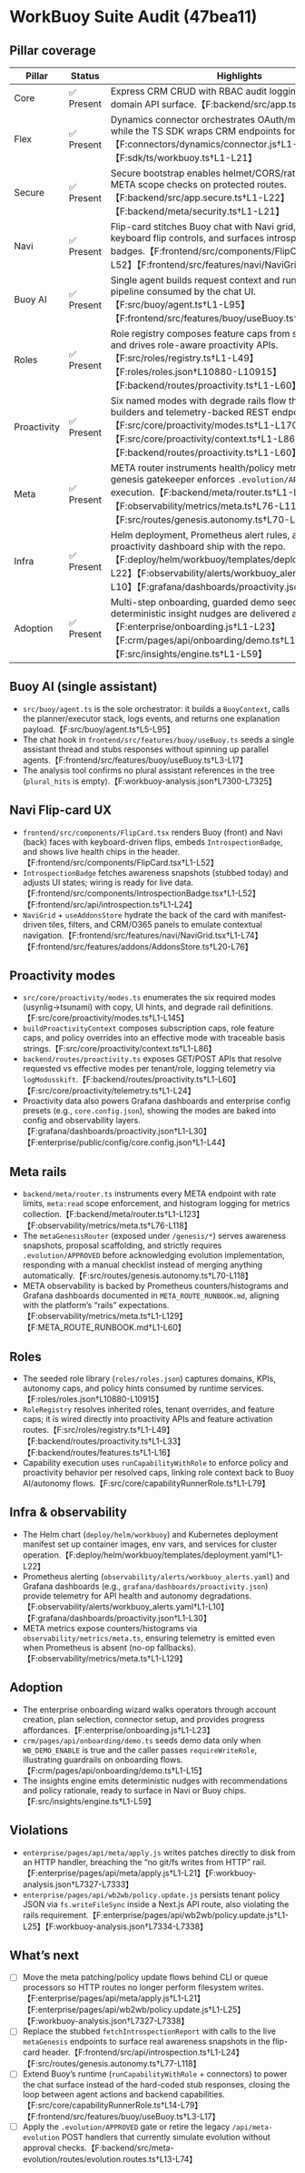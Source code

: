 # WorkBuoy Suite Audit (47bea11)

## Pillar coverage
| Pillar | Status | Highlights |
| --- | --- | --- |
| Core | ✅ Present | Express CRM CRUD with RBAC audit logging anchors the domain API surface.【F:backend/src/app.ts†L1-L88】 |
| Flex | ✅ Present | Dynamics connector orchestrates OAuth/mapping/metrics while the TS SDK wraps CRM endpoints for integrators.【F:connectors/dynamics/connector.js†L1-L39】【F:sdk/ts/workbuoy.ts†L1-L21】 |
| Secure | ✅ Present | Secure bootstrap enables helmet/CORS/rate limiting and META scope checks on protected routes.【F:backend/src/app.secure.ts†L1-L22】【F:backend/meta/security.ts†L1-L21】 |
| Navi | ✅ Present | Flip-card stitches Buoy chat with Navi grid, exposes keyboard flip controls, and surfaces introspection/health badges.【F:frontend/src/components/FlipCard.tsx†L1-L52】【F:frontend/src/features/navi/NaviGrid.tsx†L1-L74】 |
| Buoy AI | ✅ Present | Single agent builds request context and runs plan/execute pipeline consumed by the chat UI.【F:src/buoy/agent.ts†L1-L95】【F:frontend/src/features/buoy/useBuoy.ts†L1-L18】 |
| Roles | ✅ Present | Role registry composes feature caps from seeded profiles and drives role-aware proactivity APIs.【F:src/roles/registry.ts†L1-L49】【F:roles/roles.json†L10880-L10915】【F:backend/routes/proactivity.ts†L1-L60】 |
| Proactivity | ✅ Present | Six named modes with degrade rails flow through context builders and telemetry-backed REST endpoints.【F:src/core/proactivity/modes.ts†L1-L170】【F:src/core/proactivity/context.ts†L1-L86】【F:backend/routes/proactivity.ts†L1-L60】 |
| Meta | ✅ Present | META router instruments health/policy metrics and the genesis gatekeeper enforces `.evolution/APPROVED` before execution.【F:backend/meta/router.ts†L1-L123】【F:observability/metrics/meta.ts†L76-L118】【F:src/routes/genesis.autonomy.ts†L70-L118】 |
| Infra | ✅ Present | Helm deployment, Prometheus alert rules, and a Grafana proactivity dashboard ship with the repo.【F:deploy/helm/workbuoy/templates/deployment.yaml†L1-L22】【F:observability/alerts/workbuoy_alerts.yaml†L1-L10】【F:grafana/dashboards/proactivity.json†L1-L30】 |
| Adoption | ✅ Present | Multi-step onboarding, guarded demo seeding API, and deterministic insight nudges are delivered as code.【F:enterprise/onboarding.js†L1-L23】【F:crm/pages/api/onboarding/demo.ts†L1-L15】【F:src/insights/engine.ts†L1-L59】 |

## Buoy AI (single assistant)
- `src/buoy/agent.ts` is the sole orchestrator: it builds a `BuoyContext`, calls the planner/executor stack, logs events, and returns one explanation payload.【F:src/buoy/agent.ts†L5-L95】
- The chat hook in `frontend/src/features/buoy/useBuoy.ts` seeds a single assistant thread and stubs responses without spinning up parallel agents.【F:frontend/src/features/buoy/useBuoy.ts†L3-L17】
- The analysis tool confirms no plural assistant references in the tree (`plural_hits` is empty).【F:workbuoy-analysis.json†L7300-L7325】

## Navi Flip-card UX
- `frontend/src/components/FlipCard.tsx` renders Buoy (front) and Navi (back) faces with keyboard-driven flips, embeds `IntrospectionBadge`, and shows live health chips in the header.【F:frontend/src/components/FlipCard.tsx†L1-L52】
- `IntrospectionBadge` fetches awareness snapshots (stubbed today) and adjusts UI states; wiring is ready for live data.【F:frontend/src/components/IntrospectionBadge.tsx†L1-L52】【F:frontend/src/api/introspection.ts†L1-L24】
- `NaviGrid` + `useAddonsStore` hydrate the back of the card with manifest-driven tiles, filters, and CRM/O365 panels to emulate contextual navigation.【F:frontend/src/features/navi/NaviGrid.tsx†L1-L74】【F:frontend/src/features/addons/AddonsStore.ts†L20-L76】

## Proactivity modes
- `src/core/proactivity/modes.ts` enumerates the six required modes (usynlig→tsunami) with copy, UI hints, and degrade rail definitions.【F:src/core/proactivity/modes.ts†L1-L145】
- `buildProactivityContext` composes subscription caps, role feature caps, and policy overrides into an effective mode with traceable basis strings.【F:src/core/proactivity/context.ts†L1-L86】
- `backend/routes/proactivity.ts` exposes GET/POST APIs that resolve requested vs effective modes per tenant/role, logging telemetry via `logModusskift`.【F:backend/routes/proactivity.ts†L1-L60】【F:src/core/proactivity/telemetry.ts†L1-L24】
- Proactivity data also powers Grafana dashboards and enterprise config presets (e.g., `core.config.json`), showing the modes are baked into config and observability layers.【F:grafana/dashboards/proactivity.json†L1-L30】【F:enterprise/public/config/core.config.json†L1-L44】

## Meta rails
- `backend/meta/router.ts` instruments every META endpoint with rate limits, `meta:read` scope enforcement, and histogram logging for metrics collection.【F:backend/meta/router.ts†L1-L123】【F:observability/metrics/meta.ts†L76-L118】
- The `metaGenesisRouter` (exposed under `/genesis/*`) serves awareness snapshots, proposal scaffolding, and strictly requires `.evolution/APPROVED` before acknowledging evolution implementation, responding with a manual checklist instead of merging anything automatically.【F:src/routes/genesis.autonomy.ts†L70-L118】
- META observability is backed by Prometheus counters/histograms and Grafana dashboards documented in `META_ROUTE_RUNBOOK.md`, aligning with the platform’s “rails” expectations.【F:observability/metrics/meta.ts†L1-L129】【F:META_ROUTE_RUNBOOK.md†L1-L60】

## Roles
- The seeded role library (`roles/roles.json`) captures domains, KPIs, autonomy caps, and policy hints consumed by runtime services.【F:roles/roles.json†L10880-L10915】
- `RoleRegistry` resolves inherited roles, tenant overrides, and feature caps; it is wired directly into proactivity APIs and feature activation routes.【F:src/roles/registry.ts†L1-L49】【F:backend/routes/proactivity.ts†L1-L33】【F:backend/routes/features.ts†L1-L16】
- Capability execution uses `runCapabilityWithRole` to enforce policy and proactivity behavior per resolved caps, linking role context back to Buoy AI/autonomy flows.【F:src/core/capabilityRunnerRole.ts†L1-L79】

## Infra & observability
- The Helm chart (`deploy/helm/workbuoy`) and Kubernetes deployment manifest set up container images, env vars, and services for cluster operation.【F:deploy/helm/workbuoy/templates/deployment.yaml†L1-L22】
- Prometheus alerting (`observability/alerts/workbuoy_alerts.yaml`) and Grafana dashboards (e.g., `grafana/dashboards/proactivity.json`) provide telemetry for API health and autonomy degradations.【F:observability/alerts/workbuoy_alerts.yaml†L1-L10】【F:grafana/dashboards/proactivity.json†L1-L30】
- META metrics expose counters/histograms via `observability/metrics/meta.ts`, ensuring telemetry is emitted even when Prometheus is absent (no-op fallbacks).【F:observability/metrics/meta.ts†L1-L129】

## Adoption
- The enterprise onboarding wizard walks operators through account creation, plan selection, connector setup, and provides progress affordances.【F:enterprise/onboarding.js†L1-L23】
- `crm/pages/api/onboarding/demo.ts` seeds demo data only when `WB_DEMO_ENABLE` is true and the caller passes `requireWriteRole`, illustrating guardrails on onboarding flows.【F:crm/pages/api/onboarding/demo.ts†L1-L15】
- The insights engine emits deterministic nudges with recommendations and policy rationale, ready to surface in Navi or Buoy chips.【F:src/insights/engine.ts†L1-L59】

## Violations
- `enterprise/pages/api/meta/apply.js` writes patches directly to disk from an HTTP handler, breaching the “no git/fs writes from HTTP” rail.【F:enterprise/pages/api/meta/apply.js†L1-L21】【F:workbuoy-analysis.json†L7327-L7333】
- `enterprise/pages/api/wb2wb/policy.update.js` persists tenant policy JSON via `fs.writeFileSync` inside a Next.js API route, also violating the rails requirement.【F:enterprise/pages/api/wb2wb/policy.update.js†L1-L25】【F:workbuoy-analysis.json†L7334-L7338】

## What’s next
- [ ] Move the meta patching/policy update flows behind CLI or queue processors so HTTP routes no longer perform filesystem writes.【F:enterprise/pages/api/meta/apply.js†L1-L21】【F:enterprise/pages/api/wb2wb/policy.update.js†L1-L25】【F:workbuoy-analysis.json†L7327-L7338】
- [ ] Replace the stubbed `fetchIntrospectionReport` with calls to the live `metaGenesis` endpoints to surface real awareness snapshots in the flip-card header.【F:frontend/src/api/introspection.ts†L1-L24】【F:src/routes/genesis.autonomy.ts†L77-L118】
- [ ] Extend Buoy’s runtime (`runCapabilityWithRole` + connectors) to power the chat surface instead of the hard-coded stub responses, closing the loop between agent actions and backend capabilities.【F:src/core/capabilityRunnerRole.ts†L14-L79】【F:frontend/src/features/buoy/useBuoy.ts†L3-L17】
- [ ] Apply the `.evolution/APPROVED` gate or retire the legacy `/api/meta-evolution` POST handlers that currently simulate evolution without approval checks.【F:backend/src/meta-evolution/routes/evolution.routes.ts†L13-L74】
